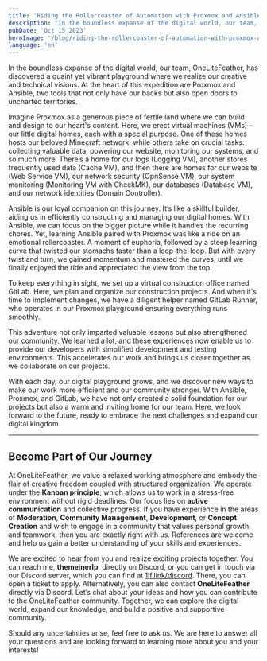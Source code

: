 ```yaml
---
title: 'Riding the Rollercoaster of Automation with Proxmox and Ansible'
description: 'In the boundless expanse of the digital world, our team, OneLiteFeather, has discovered a quaint yet vibrant playground where we realize our creative and technical visions. At the heart of this expedition are Proxmox and Ansible, two tools that not only have our backs but also open doors to uncharted territories'
pubDate: 'Oct 15 2023'
heroImage: '/blog/riding-the-rollercoaster-of-automation-with-proxmox-and-ansible.webp'
language: 'en'
---
```

In the boundless expanse of the digital world, our team, OneLiteFeather, has discovered a quaint yet vibrant playground where we realize our creative and technical visions. At the heart of this expedition are Proxmox and Ansible, two tools that not only have our backs but also open doors to uncharted territories.

Imagine Proxmox as a generous piece of fertile land where we can build and design to our heart's content. Here, we erect virtual machines (VMs) – our little digital homes, each with a special purpose. One of these homes hosts our beloved Minecraft network, while others take on crucial tasks: collecting valuable data, powering our website, monitoring our systems, and so much more. There’s a home for our logs (Logging VM), another stores frequently used data (Cache VM), and then there are homes for our website (Web Service VM), our network security (OpnSense VM), our system monitoring (Monitoring VM with CheckMK), our databases (Database VM), and our network identities (Domain Controller).

Ansible is our loyal companion on this journey. It’s like a skillful builder, aiding us in efficiently constructing and managing our digital homes. With Ansible, we can focus on the bigger picture while it handles the recurring chores. Yet, learning Ansible paired with Proxmox was like a ride on an emotional rollercoaster. A moment of euphoria, followed by a steep learning curve that twisted our stomachs faster than a loop-the-loop. But with every twist and turn, we gained momentum and mastered the curves, until we finally enjoyed the ride and appreciated the view from the top.

To keep everything in sight, we set up a virtual construction office named GitLab. Here, we plan and organize our construction projects. And when it's time to implement changes, we have a diligent helper named GitLab Runner, who operates in our Proxmox playground ensuring everything runs smoothly.

This adventure not only imparted valuable lessons but also strengthened our community. We learned a lot, and these experiences now enable us to provide our developers with simplified development and testing environments. This accelerates our work and brings us closer together as we collaborate on our projects.

With each day, our digital playground grows, and we discover new ways to make our work more efficient and our community stronger. With Ansible, Proxmox, and GitLab, we have not only created a solid foundation for our projects but also a warm and inviting home for our team. Here, we look forward to the future, ready to embrace the next challenges and expand our digital kingdom.

---

## Become Part of Our Journey

At OneLiteFeather, we value a relaxed working atmosphere and embody the flair of creative freedom coupled with structured organization. We operate under the **Kanban principle**, which allows us to work in a stress-free environment without rigid deadlines. Our focus lies on **active communication** and collective progress. If you have experience in the areas of **Moderation**, **Community Management**, **Development**, or **Concept Creation** and wish to engage in a community that values personal growth and teamwork, then you are exactly right with us. References are welcome and help us gain a better understanding of your skills and experiences.

We are excited to hear from you and realize exciting projects together. You can reach me, **themeinerlp**, directly on Discord, or you can get in touch via our Discord server, which you can find at [1lf.link/discord](https://1lf.link/discord). There, you can open a ticket to apply. Alternatively, you can also contact **OneLiteFeather** directly via Discord. Let’s chat about your ideas and how you can contribute to the OneLiteFeather community. Together, we can explore the digital world, expand our knowledge, and build a positive and supportive community.

Should any uncertainties arise, feel free to ask us. We are here to answer all your questions and are looking forward to learning more about you and your interests!